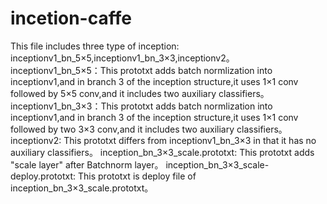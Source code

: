 # incetion-caffe
This file includes three type of inception: inceptionv1_bn_5×5,inceptionv1_bn_3×3,inceptionv2。
inceptionv1_bn_5×5：This prototxt adds batch normlization into inceptionv1,and in branch 3 of the inception structure,it uses 1×1 conv followed by 5×5 conv,and it includes two auxiliary classifiers。
inceptionv1_bn_3×3：This prototxt adds batch normlization into inceptionv1,and in branch 3 of the inception structure,it uses 1×1 conv followed by two 3×3 conv,and it includes two auxiliary classifiers。
inceptionv2: This prototxt differs from inceptionv1_bn_3×3 in that it has no auxiliary classifiers。
inception_bn_3×3_scale.prototxt: This prototxt adds "scale layer" after Batchnorm layer。
inception_bn_3×3_scale-deploy.prototxt: This prototxt is deploy file of inception_bn_3×3_scale.prototxt。

